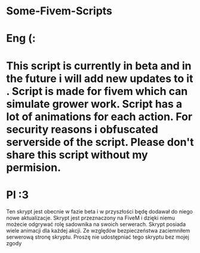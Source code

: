 # Some-Fivem-Scripts
# Eng (:
# This script is currently in beta and in the future i will add new updates to it . Script is made for fivem which can simulate grower work. Script has a lot of animations for each action. For security reasons i obfuscated serverside of the script. Please don't share this script without my permision.
# Pl :3 
Ten skrypt jest obecnie w fazie beta i w przyszłości będę dodawał do niego nowe aktualizacje. Skrypt jest przeznaczony na FiveM i dzięki niemu możecie odgrywać rolę sadownika na swoich serwerach. Skrypt posiada wiele animacji dla każdej akcji. Ze względów bezpieczeństwa zaciemniłem serwerową stronę skryptu. Proszę nie udostępniać tego skryptu bez mojej zgody
